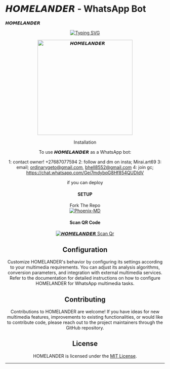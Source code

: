 # 𝙃𝙊𝙈𝙀𝙇𝘼𝙉𝘿𝙀𝙍 - WhatsApp Bot

𝙃𝙊𝙈𝙀𝙇𝘼𝙉𝘿𝙀𝙍
<div align="center">
<a href="https://git.io/typing-svg"><img src="https://readme-typing-svg.demolab.com?font=Ribeye&size=50&pause=1000&color=F710B1&center=true&width=910&height=100&lines=I'M+𝙃𝙊𝙈𝙀𝙇𝘼𝙉𝘿𝙀𝙍;Multi+Divice+Whatsapp+Bot;Coded+By+𝙃𝙊𝙈𝙀𝙇𝘼𝙉𝘿𝙀𝙍" alt="Typing SVG" /></a>
  
<p align="center">  
  <a href="𝙃𝙊𝙈𝙀𝙇𝘼𝙉𝘿𝙀𝙍">
    <img alt=𝙃𝙊𝙈𝙀𝙇𝘼𝙉𝘿𝙀𝙍 height="300" src="https://telegra.ph/file/5d208562c78e40cbfc1bc.jpg">
   
</a> 
    
</p>
<p align="center">
<a 

## Installation

To use 𝙃𝙊𝙈𝙀𝙇𝘼𝙉𝘿𝙀𝙍 as a WhatsApp bot:

1: contact owner! +27687077594 
2: follow and dm on insta; Mirai.art69
3: email; ordinarygeto@gmail.com, bhell8552@gmail.com
4: join gc; https://chat.whatsapp.com/Gei7mdybqG8Hf854QUDIdV

if you can deploy
#### SETUP

Fork The Repo
    <br>
<a href="/fork"><img title="Phoenix-MD" src="https://img.shields.io/badge/FORK Phoenix MD-h?color=black&style=for-the-badge&logo=stackshare"></a>

#### Scan QR Code

<a href="https://replit.com/@ordinarygeto/HOMELANDER?v=1/"><img title="𝙃𝙊𝙈𝙀𝙇𝘼𝙉𝘿𝙀𝙍 Scan Qr" src="https://img.shields.io/badge/SCAN QR CODE 1-h?color=black&style=for-the-badge&logo=msi"></a>
     <br>
## Configuration

Customize HOMELANDER's behavior by configuring its settings according to your multimedia requirements. You can adjust its analysis algorithms, conversion parameters, and integration with external multimedia services. Refer to the documentation for detailed instructions on how to configure HOMELANDER for WhatsApp multimedia tasks.

## Contributing

Contributions to HOMELANDER are welcome! If you have ideas for new multimedia features, improvements to existing functionalities, or would like to contribute code, please reach out to the project maintainers through the GitHub repository.

## License

HOMELANDER is licensed under the [MIT License](LICENSE).

---